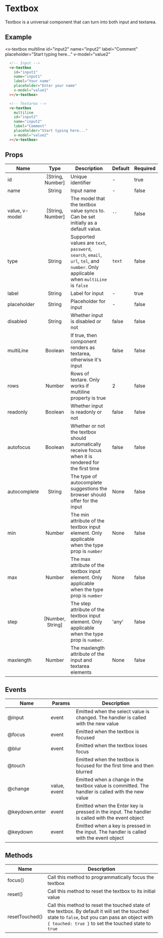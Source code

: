 # Textbox <badge text="development" type="warn" />
Textbox is a universal component that can turn into both input and textarea.

## Example

<div class="p-3 border rounded-2 my-3">
  <v-textbox
    class="mb-3"
    id="input1"
    name="input1"
    label="Your name"
    placeholder="Enter your name"
    v-model="value1"
  ></v-textbox>

  <v-textbox
    multiline
    id="input2"
    name="input2"
    label="Comment"
    placeholder="Start typing here..."
    v-model="value2"
  ></v-textbox>
</div>

```html
  <!-- Input -->
  <v-textbox
    id="input1"
    name="input1"
    label="Your name"
    placeholder="Enter your name"
    v-model="value1"
  ></v-textbox>

  <!-- Textarea -->
  <v-textbox
    multiline
    id="input2"
    name="input2"
    label="Comment"
    placeholder="Start typing here..."
    v-model="value2"
  ></v-textbox>
```

## Props
Name | Type   | Description   | Default | Required
---- | :----: | ------------- | ------- | --------
id          | [String, Number] | Unique identifier                      | -       | true
name        | String  | Input name                       | -       | false
value, v-model| [String, Number] | The model that the textbox value syncs to. Can be set initially as a default value. |`''` | false
type        | String  | Supported values are `text`, `password`, `search`, `email`, `url`, `tel`, and `number`. Only applicable when `multiLine` is `false` | `text` | false
label       | String  | Label for input                         | -       | true
placeholder | String  | Placeholder for input                   | -       | false
disabled    | String  | Whether input is disabled or not        | false       | false
multiLine   | Boolean | If true, then component renders as textarea, otherwise it's input    | false       | false
rows        | Number  | Rows of textare. Only works if multiline property is true    | 2       | false
readonly    | Boolean | Whether input is readonly or not        | false       | false
autofocus   | Boolean | Whether or not the textbox should automatically receive focus when it is rendered for the first time | false | false
autocomplete | String | The type of autocomplete suggestions the browser should offer for the input | None | false
min	        | Number	| The min attribute of the textbox input element. Only applicable when the type prop is `number` | None | false
max	        | Number  | The max attribute of the textbox input element. Only applicable when the type prop is `number` | None | false
step	      | [Number, String] | The step attribute of the textbox input element. Only applicable when the type prop is `number`. | 'any' | false
maxlength |	Number | The maxlength attribute of the input and textarea elements | None | false

## Events
Name          | Params       | Description
--------------| ----------   | -------------------
@input        | event        | Emitted when the select value is changed. The handler is called with the new value
@focus        | event        | Emitted when the textbox is focused
@blur         | event        | Emitted when the textbox loses focus
@touch        |              | Emitted when the textbox is focused for the first time and then blurred
@change       | value, event | Emitted when a change in the textbox value is committed. The handler is called with the new value
@keydown.enter| event        | Emitted when the Enter key is pressed in the input. The handler is called with the event object
@keydown      | event        | Emitted when a key is pressed in the input. The handler is called with the event object

## Methods
Name          | Description
--------------| -------------------
focus()       | Call this method to programmatically focus the textbox
reset()       | Call this method to reset the textbox to its initial value
resetTouched()| Call this method to reset the touched state of the textbox. By default it will set the touched state to `false`, but you can pass an object with `{ touched: true }` to set the touched state to `true`

<script>
export default {
  data() {
    return { value1: '', value2: '', };
  },
};
</script>
